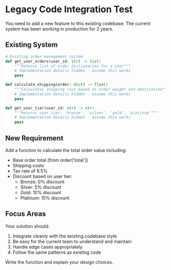 # Legacy Code Integration Test

You need to add a new feature to this existing codebase. The current system has been working in production for 2 years.

## Existing System
```python
# Existing order management system
def get_user_orders(user_id: str) -> list:
    """Returns list of order dictionaries for a user"""
    # Implementation details hidden - assume this works
    pass

def calculate_shipping(order: dict) -> float:
    """Calculates shipping cost based on order weight and destination"""
    # Implementation details hidden - assume this works  
    pass

def get_user_tier(user_id: str) -> str:
    """Returns user tier: 'bronze', 'silver', 'gold', 'platinum'"""
    # Implementation details hidden - assume this works
    pass
```

## New Requirement
Add a function to calculate the total order value including:
- Base order total (from order['total'])
- Shipping costs 
- Tax rate of 8.5%
- Discount based on user tier:
  - Bronze: 0% discount
  - Silver: 5% discount  
  - Gold: 10% discount
  - Platinum: 15% discount

## Focus Areas
Your solution should:
1. Integrate cleanly with the existing codebase style
2. Be easy for the current team to understand and maintain
3. Handle edge cases appropriately
4. Follow the same patterns as existing code

Write the function and explain your design choices.
